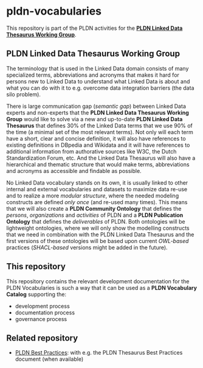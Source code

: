 # pldn-vocabularies

This repository is part of the PLDN activities for the <strong>[PLDN Linked Data Thesaurus Working Group](https://www.pldn.nl/wiki/PLDN_Linked_Data_Thesaurus_Working_Group)</strong>. 

<H2>PLDN Linked Data Thesaurus Working Group</H2>

The terminology that is used in the Linked Data domain consists of many specialized terms, abbreviations and acronyms that makes it hard for persons new to Linked Data to understand what Linked Data is about and what you can do with it to e.g. overcome data integration barriers (the data silo problem). 

There is large communication gap (<em>semantic gap</em>) between Linked Data experts and non-experts that the <strong>PLDN Linked Data Thesaurus Working Group</strong> would like to solve via a new and up-to-date <strong>PLDN Linked Data Thesaurus</strong> that defines 30% of the Linked Data terms that we use 90% of the time (a minimal set of the most relevant terms). Not only will each term have a short, clear and concise definition, it will also have references to existing definitions in DBpedia and Wikidata and it will have references to additional information from authorative sources like W3C, the Dutch Standardization Forum, etc. And the Linked Data Thesaurus will also have a hierarchical and thematic structure that would make terms, abbreviations and acronyms as accessible and findable as possible.

No Linked Data vocabulary stands on its own, it is usually linked to other internal and external vocabularies and datasets to maximize data re-use and to realize a more <em>modular structure</em>, where the needed modeling constructs are defined <em>only once</em> (and re-used many times). This means that we will also create a <strong>PLDN Community Ontology</strong> that defines the <em>persons</em>, <em>organizations</em> and <em>activities</em> of PLDN and a <strong>PLDN Publication Ontology</strong> that defines the <em>deliverables</em> of PLDN. Both ontologies will be lightweight ontologies, where we will only show the modelling constructs that we need in combination with the PLDN Linked Data Thesaurus and the first versions of these ontologies will be based upon current <em>OWL-based</em> practices (<em>SHACL-based</em> versions might be added in the future).

<H2>This repository</H2>

This repository contains the relevant development documentation for the PLDN Vocabularies is such a way that it can be used as a <strong>PLDN Vocabulary Catalog</strong> supporting the:
- development process
- documentation process
- governance process

<H2>Related repository</H2>

- [PLDN Best Practices](https://github.com/linkeddatanl/pldn-best-practices): with e.g. the PLDN Thesaurus Best Practices document (when available)
